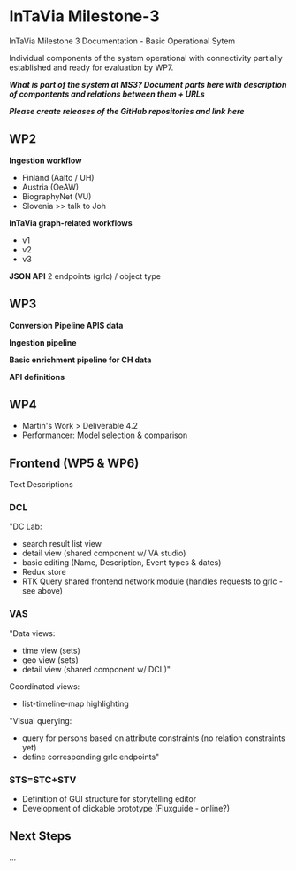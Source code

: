 # InTaVia Milestone-3
InTaVia Milestone 3 Documentation - Basic Operational Sytem 

Individual components of the system operational with connectivity partially established and ready for evaluation by WP7.

**_What is part of the system at MS3? Document parts here with description of compontents and relations between them + URLs_**

**_Please create releases of the GitHub repositories and link here_**

## WP2
**Ingestion workflow**
-  Finland (Aalto / UH)
- Austria (OeAW)
- BiographyNet (VU)
- Slovenia >> talk to Joh

**InTaVia graph-related workflows**
- v1
- v2
- v3

**JSON API**
2 endpoints (grlc) / object type

## WP3

**Conversion Pipeline APIS data**

**Ingestion pipeline**

**Basic enrichment pipeline for CH data**

**API definitions**

## WP4
- Martin's Work > Deliverable 4.2
- Performancer: Model selection & comparison

## Frontend (WP5 & WP6)
Text Descriptions
### DCL
"DC Lab:
- search result list view
- detail view (shared component w/ VA studio)
- basic editing (Name, Description, Event types & dates)
- Redux store
- RTK Query shared frontend network module (handles requests to grlc - see above)

### VAS
"Data views:
- time view (sets)
- geo view (sets)
- detail view (shared component w/ DCL)"

Coordinated views:
- list-timeline-map highlighting

"Visual querying:
- query for persons based on attribute constraints (no relation constraints yet)
- define corresponding grlc endpoints"

### STS=STC+STV
- Definition of GUI structure for storytelling editor
- Development of clickable prototype (Fluxguide - online?)
## Next Steps
...
